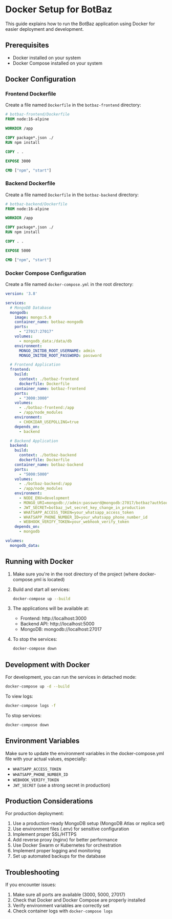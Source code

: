 # Docker Setup for BotBaz

This guide explains how to run the BotBaz application using Docker for easier deployment and development.

## Prerequisites

- Docker installed on your system
- Docker Compose installed on your system

## Docker Configuration

### Frontend Dockerfile

Create a file named `Dockerfile` in the `botbaz-frontend` directory:

```dockerfile
# botbaz-frontend/Dockerfile
FROM node:16-alpine

WORKDIR /app

COPY package*.json ./
RUN npm install

COPY . .

EXPOSE 3000

CMD ["npm", "start"]
```

### Backend Dockerfile

Create a file named `Dockerfile` in the `botbaz-backend` directory:

```dockerfile
# botbaz-backend/Dockerfile
FROM node:16-alpine

WORKDIR /app

COPY package*.json ./
RUN npm install

COPY . .

EXPOSE 5000

CMD ["npm", "start"]
```

### Docker Compose Configuration

Create a file named `docker-compose.yml` in the root directory:

```yaml
version: '3.8'

services:
  # MongoDB Database
  mongodb:
    image: mongo:5.0
    container_name: botbaz-mongodb
    ports:
      - "27017:27017"
    volumes:
      - mongodb_data:/data/db
    environment:
      MONGO_INITDB_ROOT_USERNAME: admin
      MONGO_INITDB_ROOT_PASSWORD: password

  # Frontend Application
  frontend:
    build:
      context: ./botbaz-frontend
      dockerfile: Dockerfile
    container_name: botbaz-frontend
    ports:
      - "3000:3000"
    volumes:
      - ./botbaz-frontend:/app
      - /app/node_modules
    environment:
      - CHOKIDAR_USEPOLLING=true
    depends_on:
      - backend

  # Backend Application
  backend:
    build:
      context: ./botbaz-backend
      dockerfile: Dockerfile
    container_name: botbaz-backend
    ports:
      - "5000:5000"
    volumes:
      - ./botbaz-backend:/app
      - /app/node_modules
    environment:
      - NODE_ENV=development
      - MONGO_URI=mongodb://admin:password@mongodb:27017/botbaz?authSource=admin
      - JWT_SECRET=botbaz_jwt_secret_key_change_in_production
      - WHATSAPP_ACCESS_TOKEN=your_whatsapp_access_token
      - WHATSAPP_PHONE_NUMBER_ID=your_whatsapp_phone_number_id
      - WEBHOOK_VERIFY_TOKEN=your_webhook_verify_token
    depends_on:
      - mongodb

volumes:
  mongodb_data:
```

## Running with Docker

1. Make sure you're in the root directory of the project (where docker-compose.yml is located)

2. Build and start all services:
   ```bash
   docker-compose up --build
   ```

3. The applications will be available at:
   - Frontend: http://localhost:3000
   - Backend API: http://localhost:5000
   - MongoDB: mongodb://localhost:27017

4. To stop the services:
   ```bash
   docker-compose down
   ```

## Development with Docker

For development, you can run the services in detached mode:

```bash
docker-compose up -d --build
```

To view logs:
```bash
docker-compose logs -f
```

To stop services:
```bash
docker-compose down
```

## Environment Variables

Make sure to update the environment variables in the docker-compose.yml file with your actual values, especially:
- `WHATSAPP_ACCESS_TOKEN`
- `WHATSAPP_PHONE_NUMBER_ID`
- `WEBHOOK_VERIFY_TOKEN`
- `JWT_SECRET` (use a strong secret in production)

## Production Considerations

For production deployment:

1. Use a production-ready MongoDB setup (MongoDB Atlas or replica set)
2. Use environment files (.env) for sensitive configuration
3. Implement proper SSL/HTTPS
4. Add reverse proxy (nginx) for better performance
5. Use Docker Swarm or Kubernetes for orchestration
6. Implement proper logging and monitoring
7. Set up automated backups for the database

## Troubleshooting

If you encounter issues:

1. Make sure all ports are available (3000, 5000, 27017)
2. Check that Docker and Docker Compose are properly installed
3. Verify environment variables are correctly set
4. Check container logs with `docker-compose logs`